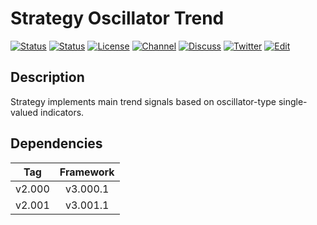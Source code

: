 # Strategy Oscillator Trend

[![Status][gha-image-check-master]][gha-link-check-master]
[![Status][gha-image-compile-master]][gha-link-compile-master]
[![License][license-image]][license-link]
[![Channel][tg-channel-image]][tg-channel-link]
[![Discuss][gh-discuss-badge]][gh-discuss-link]
[![Twitter][twitter-image]][twitter-link]
[![Edit][gh-edit-badge]][gh-edit-link]

## Description

Strategy implements main trend signals based on oscillator-type single-valued indicators.

## Dependencies

| Tag      | Framework |
|:--------:|:---------:|
| v2.000   | v3.000.1  |
| v2.001   | v3.001.1  |

<!-- Named links -->

[gh-discuss-badge]: https://img.shields.io/badge/Discussions-Q&A-blue.svg?logo=github
[gh-discuss-link]: https://github.com/EA31337/EA31337-Strategies/discussions

[gh-edit-badge]: https://img.shields.io/badge/GitHub-edit-purple.svg?logo=github
[gh-edit-link]: https://github.dev/EA31337/Strategy-Oscillator_Trend

[gha-link-check-master]: https://github.com/EA31337/Strategy-Oscillator_Trend/actions?query=workflow:Check+branch%3Amaster
[gha-image-check-master]: https://github.com/EA31337/Strategy-Oscillator_Trend/workflows/Check/badge.svg?branch=master
[gha-link-compile-master]: https://github.com/EA31337/Strategy-Oscillator_Trend/actions?query=workflow:Compile+branch%3Amaster
[gha-image-compile-master]: https://github.com/EA31337/Strategy-Oscillator_Trend/workflows/Compile/badge.svg?branch=master

[license-image]: https://img.shields.io/github/license/EA31337/EA31337-Strategies.svg
[license-link]: https://tldrlegal.com/license/gnu-general-public-license-v3-(gpl-3)

[tg-channel-image]: https://img.shields.io/badge/Telegram-join-0088CC.svg?logo=telegram
[tg-channel-link]: https://t.me/EA31337

[twitter-image]: https://img.shields.io/badge/EA31337-Follow-1DA1F2.svg?logo=Twitter
[twitter-link]: https://twitter.com/EA31337
